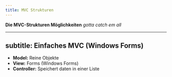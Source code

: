 ```yaml
---
title: MVC Strukturen
---
```


**Die MVC-Strukturen Möglichkeiten**
*gotta catch em all*

---
subtitle: Einfaches MVC (Windows Forms)
---
- **Model:** Reine Objekte
- **View:** Forms (Windows Forms)
- **Controller:** Speichert daten in einer Liste